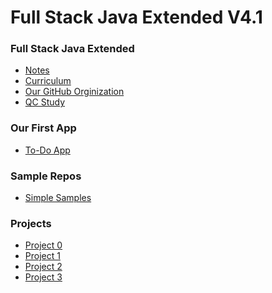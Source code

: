 # Full Stack Java Extended V4.1

### Full Stack Java Extended
 - [Notes](./notes/notes.md)
 - [Curriculum](./curriculum.md)  
 - [Our GitHub Orginization](https://github.com/210913-java-full-stack)
 - [QC Study](./qc-study)

### Our First App
 - [To-Do App](https://github.com/210913-java-full-stack/To-Do-App)

### Sample Repos
 - [Simple Samples](https://github.com/simple-samples)

### Projects
 - [Project 0](./notes/projects/project-0.md)
 - [Project 1](./notes/projects/project-1.md)
 - [Project 2]()
 - [Project 3]()
